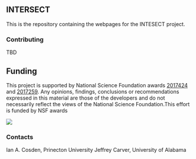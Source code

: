 ## INTERSECT


This is the repository containing the webpages for the INTESECT project. 

### Contributing

TBD

## Funding
This project is supported by National Science Foundation awards [2017424](https://www.nsf.gov/awardsearch/showAward?AWD_ID=2017424&HistoricalAwards=false) and [2017259](https://www.nsf.gov/awardsearch/showAward?AWD_ID=2017259&HistoricalAwards=false). Any opinions, findings, conclusions or recommendations expressed in this material are those of the developers and do not necessarily reflect the views of the National Science Foundation.This effort is funded by NSF awards 

![](https://i.imgur.com/9qujX6H.png)


### Contacts
Ian A. Cosden, Prinecton University
Jeffrey Carver, University of Alabama

